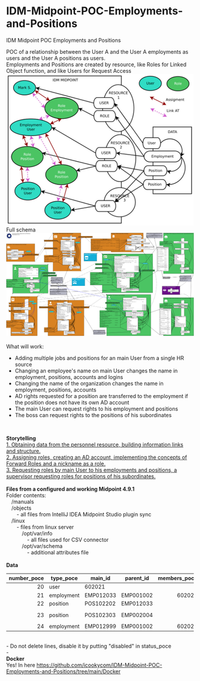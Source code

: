 # IDM-Midpoint-POC-Employments-and-Positions
IDM Midpoint POC Employments and Positions<br>

POC of a relationship between the User A and the User A employments as users and the User A positions as users.<br>
Employments and Positions are created by resource, like Roles for Linked Object function, and like Users for Request Access<br>
<img src="https://github.com/icookycom/IDM-Midpoint-POC-Employments-and-Positions/blob/main/manuals/POC%20Midpoint%20IDM%20Employee%20Employment%20Position%20001.jpg" border="0"></img><br>
Full schema
<img src="https://github.com/icookycom/IDM-Midpoint-POC-Employments-and-Positions/blob/main/manuals/POC%20Midpoint%20IDM%20Employee%20Employment%20Position%20Part%203%20022.png" border="0"></img><br>
<br>
What will work:<br>
- Adding multiple jobs and positions for an main User from a single HR source<br>
- Changing an employee's name on main User changes the name in employment, positions, accounts and logins<br>
- Changing the name of the organization changes the name in employment, positions, accounts<br>
- AD rights requested for a position are transferred to the employment if the position does not have its own AD account<br>
- The main User can request rights to his employment and positions<br>
- The boss can request rights to the positions of his subordinates<br>
<br>

<b>Storytelling</b><br>
<a href="https://habr.com/ru/articles/897396/">1. Obtaining data from the personnel resource, building information links and structure.</a><br>
<a href="https://habr.com/ru/articles/904450/">2. Assigning roles, creating an AD account, implementing the concepts of Forward Roles and a nickname as a role.</a><br>
<a href="https://habr.com/ru/articles/906408/">3. Requesting roles by main User to his employments and positions, a supervisor requesting roles for positions of his subordinates.</a><br>
<br>
<b>Files from a configured and working Midpoint 4.9.1</b><br>
Folder contents:<br>
&emsp;/manuals<br>
&emsp;/objects<br>
&emsp;&emsp;- all files from IntelliJ IDEA Midpoint Studio plugin sync<br>
&emsp;/linux<br>
&emsp;&emsp;- files from linux server<br>
&emsp;&emsp;&emsp;/opt/var/info<br>
&emsp;&emsp;&emsp;&emsp;- all files used for CSV connector<br>
&emsp;&emsp;&emsp;/opt/var/schema<br>
&emsp;&emsp;&emsp;&emsp;- additional attributes file<br>
<br>
<b>Data</b><br>
<table class="table table-bordered table-hover table-condensed">
<thead><tr><th title="Field #1">number_poce</th>
<th title="Field #2">type_poce</th>
<th title="Field #3">main_id</th>
<th title="Field #4">parent_id</th>
<th title="Field #5">members_poce</th>
<th title="Field #6">member_of_poce</th>
<th title="Field #7">name_poce</th>
<th title="Field #8">grade_poce</th>
<th title="Field #9">title_poce</th>
<th title="Field #10">department_poce</th>
<th title="Field #11">subordinate_to_poce</th>
<th title="Field #12">status_poce</th>
<th title="Field #13">info_01</th>
<th title="Field #14">info_02</th>
<th title="Field #15">info_03</th>
</tr></thead>
<tbody><tr>
<td align="right">20</td>
<td>user</td>
<td>602021</td>
<td> </td>
<td align="right"></td>
<td>EMP012033,EMP012999</td>
<td> </td>
<td> </td>
<td> </td>
<td> </td>
<td> </td>
<td>active</td>
<td> </td>
<td> </td>
<td> </td>
</tr>
<tr>
<td align="right">21</td>
<td>employment</td>
<td>EMP012033</td>
<td>EMP001002</td>
<td align="right">602021</td>
<td>POS102202</td>
<td> </td>
<td> </td>
<td>Основное</td>
<td> </td>
<td> </td>
<td>active</td>
<td> </td>
<td> </td>
<td> </td>
</tr>
<tr>
<td align="right">22</td>
<td>position</td>
<td>POS102202</td>
<td>EMP012033</td>
<td align="right"></td>
<td> </td>
<td> </td>
<td> </td>
<td>Ревизорро</td>
<td>DEP20101</td>
<td> </td>
<td>active</td>
<td> </td>
<td> </td>
<td>default</td>
</tr>
<tr>
<td align="right">23</td>
<td>position</td>
<td>POS102303</td>
<td>EMP002004</td>
<td align="right"></td>
<td> </td>
<td> </td>
<td> </td>
<td>Главный Идеолог</td>
<td>DEP20101</td>
<td> </td>
<td>active</td>
<td> </td>
<td> </td>
<td>manager</td>
</tr>
<tr>
<td align="right">24</td>
<td>employment</td>
<td>EMP012999</td>
<td>EMP001002</td>
<td align="right">602021</td>
<td> </td>
<td> </td>
<td> </td>
<td>Тестовое</td>
<td> </td>
<td> </td>
<td>disabled</td>
<td> </td>
<td> </td>
<td> </td>
</tr>
</tbody></table>
<br>
- Do not delete lines, disable it by putting "disabled" in <b></b>status_poce</b><br>
- 
<br>
<b>Docker</b><br>
Yes! In here <a href="https://github.com/icookycom/IDM-Midpoint-POC-Employments-and-Positions/tree/main/Docker">https://github.com/icookycom/IDM-Midpoint-POC-Employments-and-Positions/tree/main/Docker</a>

